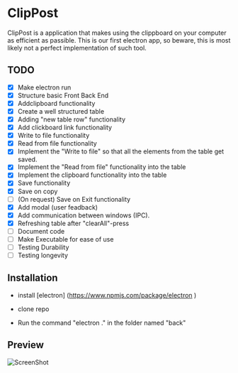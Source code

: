 # ClipPost
ClipPost is a application that makes using the clippboard on your computer as efficient as passible.
This is our first electron app, so beware, this is most likely not a perfect implementation of such tool.

## TODO
- [X] Make electron run
- [X] Structure basic Front Back End
- [X] Addclipboard functionality
- [X] Create a well structured table
- [X] Adding "new table row" functionality
- [X] Add clickboard link functionality
- [X] Write to file functionality
- [X] Read from file functionality
- [X] Implement the "Write to file" so that all the elements from the table get saved.
- [X] Implement the "Read from file" functionality into the table
- [X] Implement the clipboard functionality into the table
- [X] Save functionality
- [X] Save on copy
- [ ] (On request) Save on Exit functionality
- [X] Add modal (user feadback)
- [X] Add communication between windows (IPC).
- [X] Refreshing table after "clearAll"-press
- [ ] Document code
- [ ] Make Executable for ease of use
- [ ] Testing Durability  
- [ ] Testing longevity 

## Installation

- install [electron] (https://www.npmjs.com/package/electron )

- clone repo

- Run the command "electron ." in the folder named "back"

## Preview

![ScreenShot](https://raw.githubusercontent.com/tjabejohannes/velectron/master/front/Example#.png)

